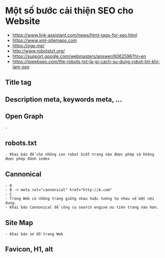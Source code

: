 # Một số bước cải thiện SEO cho Website

- https://www.link-assistant.com/news/html-tags-for-seo.html
- https://www.xml-sitemaps.com
- https://ogp.me/
- http://www.robotstxt.org/
- https://support.google.com/webmasters/answer/6062596?hl=en
- https://jpwebseo.com/file-robots-txt-la-gi-cach-su-dung-robot-txt-khi-lam-seo

## Title tag
## Description meta, keywords meta, ...
## Open Graph
    - 
## robots.txt
    - Khai báo để cho những con robot biết trang nào được phép và không được phép đánh index

## Cannonical
    - A 
    - B -> meta rel="cannonical" href="http://A.com"
    - C
    - Trang Web có những trang giống nhau hoặc tương tự nhau về mặt nội dung.
    - Khai báo Cannonical để công cụ search engine ưu tiên trang nào hơn.

## Site Map 
    - Khai báo sơ đồ trang Web
    
## Favicon, H1, alt